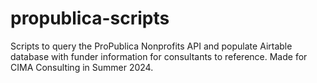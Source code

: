 # propublica-scripts
Scripts to query the ProPublica Nonprofits API and populate Airtable database with funder information for consultants to reference. Made for CIMA Consulting in Summer 2024.
